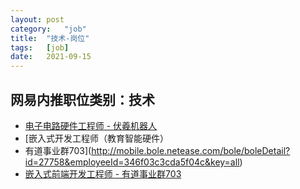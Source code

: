 ```yaml
---
layout:	post
category:	"job"
title:	"技术-岗位"
tags:	[job]
date:	2021-09-15
---
```

## 网易内推职位类别：技术
- [电子电路硬件工程师 - 伏羲机器人](http://mobile.bole.netease.com/bole/boleDetail?id=34315&employeeId=346f03c3cda5f04c&key=all)
- [嵌入式开发工程师（教育智能硬件）
 - 有道事业群703](http://mobile.bole.netease.com/bole/boleDetail?id=27758&employeeId=346f03c3cda5f04c&key=all)
- [嵌入式前端开发工程师 - 有道事业群703](http://mobile.bole.netease.com/bole/boleDetail?id=26520&employeeId=346f03c3cda5f04c&key=all)
